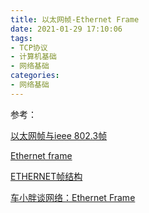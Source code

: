 ```yaml
---
title: 以太网帧-Ethernet Frame
date: 2021-01-29 17:10:06
tags:
- TCP协议
- 计算机基础
- 网络基础
categories:
- 网络基础
---
```





参考：

[以太网帧与ieee 802.3帧](https://blog.csdn.net/guoshaobei/article/details/4768514)

[Ethernet frame](https://www.cnblogs.com/xlmeng1988/articles/2445619.html)

[ETHERNET帧结构](https://www.cnblogs.com/mylinux/p/5553242.html)

[车小胖谈网络：Ethernet Frame](https://zhuanlan.zhihu.com/p/21318925)


